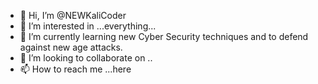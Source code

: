- 👋 Hi, I’m @NEWKaliCoder
- 👀 I’m interested in ...everything...
- 🌱 I’m currently learning new Cyber Security techniques and to defend against new age attacks. 
- 💞️ I’m looking to collaborate on ..
- 📫 How to reach me ...here

<!---
NEWKaliCoder/NEWKaliCoder is a ✨ special ✨ repository because its `README.md` (this file) appears on your GitHub profile.
You can click the Preview link to take a look at your changes.
--->
